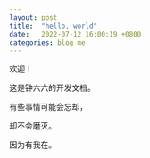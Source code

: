 ```yaml
---
layout: post
title:  "hello, world"
date:   2022-07-12 16:00:19 +0800
categories: blog me
---
```

欢迎！

这是钟六六的开发文档。

有些事情可能会忘却，

却不会磨灭。

因为有我在。
